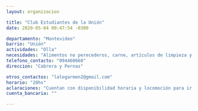 ```yaml
---
layout: organizacion

title: "Club Estudiantes de la Unión"
date: 2020-05-04 00:47:54 -0300

departamento: "Montevideo"
barrio: "Unión"
actividades: "Olla"
necesidades: "Alimentos no perecederos, carne, artículos de limpieza y ropa de abrigo"
telefono_contacto: "094460660"
direccion: "Cabrera y Pernas"

otros_contactos: "lalogarmen2@gmail.com"
horario: "20hs"
aclaraciones: "Cuentan con disponibilidad horaria y locomoción para ir por las donaciones"
cuenta_bancaria: ""

---
```

